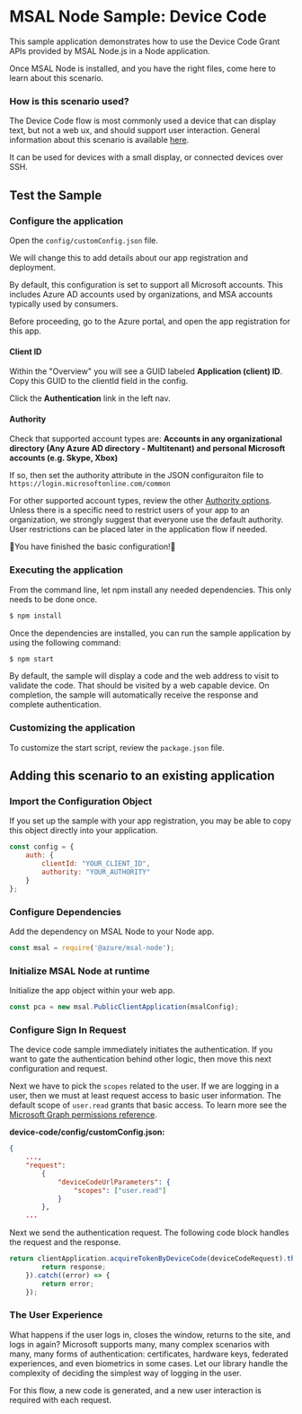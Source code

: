 # MSAL Node Sample:  Device Code

This sample application demonstrates how to use the Device Code Grant APIs provided by MSAL Node.js in a Node application.

Once MSAL Node is installed, and you have the right files, come here to learn about this scenario.

### How is this scenario used?

The Device Code flow is most commonly used a device that can display text, but not a web ux, and should support user interaction.  General information about this scenario is available [here](https://docs.microsoft.com/azure/active-directory/develop/v2-oauth2-device-code).

It can be used for devices with a small display, or connected devices over SSH.

## Test the Sample

### Configure the application
Open the `config/customConfig.json` file.

We will change this to add details about our app registration and deployment.

By default, this configuration is set to support all Microsoft accounts. This includes Azure AD accounts used by organizations, and MSA accounts typically used by consumers. 

Before proceeding, go to the Azure portal, and open the app registration for this app.

#### **Client ID**
Within the "Overview" you will see a GUID labeled **Application (client) ID**.  Copy this GUID to the clientId field in the config.

Click the **Authentication** link in the left nav.

#### **Authority**
Check that supported account types are: **Accounts in any organizational directory (Any Azure AD directory - Multitenant) and personal Microsoft accounts (e.g. Skype, Xbox)**

If so, then set the authority attribute in the JSON configuraiton file to `https://login.microsoftonline.com/common`

For other supported account types, review the other [Authority options](https://docs.microsoft.com/azure/active-directory/develop/msal-client-application-configuration).  Unless there is a specific need to restrict users of your app to an organization, we strongly suggest that everyone use the default authority.  User restrictions can be placed later in the application flow if needed.

🎉You have finished the basic configuration!🎉

### Executing the application

From the command line, let npm install any needed dependencies.  This only needs to be done once.

```bash
$ npm install
```
Once the dependencies are installed, you can run the sample application by using the following command:

```bash
$ npm start
```

By default, the sample will display a code and the web address to visit to validate the code.  That should be visited by a web capable device.  On completion, the sample will automatically receive the response and complete authentication.

### Customizing the application

To customize the start script, review the `package.json` file.

## Adding this scenario to an existing application

### Import the Configuration Object

If you set up the sample with your app registration, you may be able to copy this object directly into your application.  

```javascript
const config = {
    auth: {
        clientId: "YOUR_CLIENT_ID",
        authority: "YOUR_AUTHORITY"
    }
};
```

### Configure Dependencies

Add the dependency on MSAL Node to your Node app.

```javascript
const msal = require('@azure/msal-node');
```

### Initialize MSAL Node at runtime

Initialize the app object within your web app.

```javascript
const pca = new msal.PublicClientApplication(msalConfig);
```

### Configure Sign In Request

The device code sample immediately initiates the authentication.  If you want to gate the authentication behind other logic, then move this next configuration and request.

Next we have to pick the `scopes` related to the user.  If we are logging in a user, then we must at least request access to basic user information.  The default scope of `user.read` grants that basic access.  To learn more see the [Microsoft Graph permissions reference](https://docs.microsoft.com/graph/permissions-reference).

**device-code/config/customConfig.json:**
```json
{
    ...,
    "request":
        {
            "deviceCodeUrlParameters": {
                "scopes": ["user.read"]
            }
        },
    ...
```

Next we send the authentication request.  The following code block handles the request and the response.

```javascript
return clientApplication.acquireTokenByDeviceCode(deviceCodeRequest).then((response) => {
        return response;
    }).catch((error) => {
        return error;
    });
```

### The User Experience

What happens if the user logs in, closes the window, returns to the site, and logs in again?  Microsoft supports many, many complex scenarios with many, many forms of authentication: certificates, hardware keys, federated experiences, and even biometrics in some cases.  Let our library handle the complexity of deciding the simplest way of logging in the user.

For this flow, a new code is generated, and a new user interaction is required with each request. 
